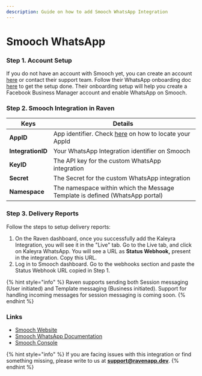 ```yaml
---
description: Guide on how to add Smooch WhatsApp Integration
---
```


# Smooch WhatsApp

### Step 1. **Account Setup**

If you do not have an account with Smooch yet, you can create an account [here](https://smooch.io/signup/) or contact their support team. Follow their WhatsApp onboarding doc [here](https://docs.smooch.io/guide/whatsapp/#accounts) to get the setup done. Their onboarding setup will help you create a Facebook Business Manager account and enable WhatsApp on Smooch.&#x20;



### Step 2. Smooch Integration in Raven <a href="#integration-keys" id="integration-keys"></a>

| Keys              | Details                                                                                                                             |
| ----------------- | ----------------------------------------------------------------------------------------------------------------------------------- |
| **AppID**         | App identifier. Check [here](https://docs.smooch.io/faq/dashboard/#where-do-i-find-my-app-id--api-keys) on how to locate your AppId |
| **IntegrationID** | Your WhatsApp Integration identifier on Smooch                                                                                      |
| **KeyID**         | The API key for the custom WhatsApp integration                                                                                     |
| **Secret**        | The Secret for the custom WhatsApp integration                                                                                      |
| **Namespace**     | The namespace within which the Message Template is defined (WhatsApp portal)                                                        |



### Step 3. Delivery Reports <a href="#delivery-reports" id="delivery-reports"></a>

Follow the steps to setup delivery reports:

1. On the Raven dashboard, once you successfully add the Kaleyra Integration, you will see it in the "Live" tab. Go to the Live tab, and click on Kaleyra WhatsApp. You will see a URL as **Status Webhook,** present in the integration. Copy this URL.
2. Log in to Smooch dashboard. Go to the webhooks section and paste the Status Webhook URL copied in Step 1.

{% hint style="info" %}
Raven supports sending both Session messaging (User initiated) and Template messaging (Business initiated). Support for handling incoming messages for session messaging is coming soon.
{% endhint %}



### Links <a href="#links" id="links"></a>

* [Smooch Website](https://smooch.io)​
* [Smooch WhatsApp Documentation](https://docs.smooch.io/guide/whatsapp/)​
* [Smooch Console](https://app.smooch.io)

{% hint style="info" %}
If you are facing issues with this integration or find something missing, please write to us at **support@ravenapp.dev**.
{% endhint %}
